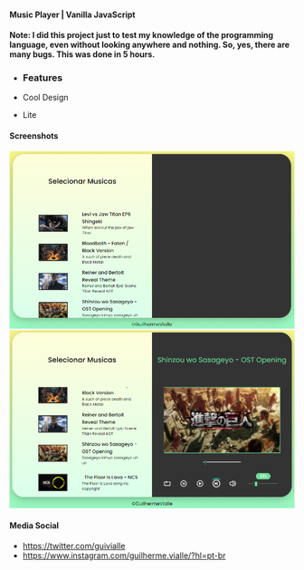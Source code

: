 #### Music Player | Vanilla JavaScript

#### Note: I did this project just to test my knowledge of the programming language, even without looking anywhere and nothing. So, yes, there are many bugs. This was done in 5 hours.

- ### Features

- Cool Design
- Lite

#### Screenshots

![](https://github.com/guilhermevialle/MusicPlayer/blob/main/MusicPlayer%20by%20Guilherme%20Vialle/Screenshots/capture.PNG)
![](https://github.com/guilhermevialle/MusicPlayer/blob/main/MusicPlayer%20by%20Guilherme%20Vialle/Screenshots/capture2.PNG)


#### Media Social

- https://twitter.com/guivialle
- https://www.instagram.com/guilherme.vialle/?hl=pt-br
